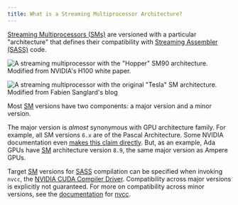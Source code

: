 ```yaml
---
title: What is a Streaming Multiprocessor Architecture?
---
```


[Streaming Multiprocessors (SMs)](/gpu-glossary/device-hardware/streaming-multiprocessor)
are versioned with a particular "architecture" that defines their compatibility
with
[Streaming Assembler (SASS)](/gpu-glossary/device-software/streaming-assembler)
code.

![A streaming multiprocessor with the "Hopper" SM90 architecture. Modified from NVIDIA's [H100 white paper](https://resources.nvidia.com/en-us-tensor-core).](themed-image://gh100-sm.svg)

![A streaming multiprocessor with the original "Tesla" SM architecture. Modified from [Fabien Sanglard's blog](https://fabiensanglard.net/cuda)](themed-image://tesla-sm.svg)

Most [SM](/gpu-glossary/device-hardware/streaming-multiprocessor) versions have
two components: a major version and a minor version.

The major version is _almost_ synonymous with GPU architecture family. For
example, all SM versions `6.x` are of the Pascal Architecture. Some NVIDIA
documentation even
[makes this claim directly](https://docs.nvidia.com/cuda/ptx-writers-guide-to-interoperability/index.html).
But, as an example, Ada GPUs have
[SM](/gpu-glossary/device-hardware/streaming-multiprocessor) architecture
version `8.9`, the same major version as Ampere GPUs.

Target [SM](/gpu-glossary/device-hardware/streaming-multiprocessor) versions for
[SASS](/gpu-glossary/device-software/streaming-assembler) compilation can be
specified when invoking `nvcc`, the
[NVIDIA CUDA Compiler Driver](/gpu-glossary/host-software/nvcc). Compatibility
across major versions is explicitly not guaranteed. For more on compatibility
across minor versions, see the
[documentation](https://docs.nvidia.com/cuda/cuda-compiler-driver-nvcc/index.html#gpu-feature-list)
for [nvcc](/gpu-glossary/host-software/nvcc).
